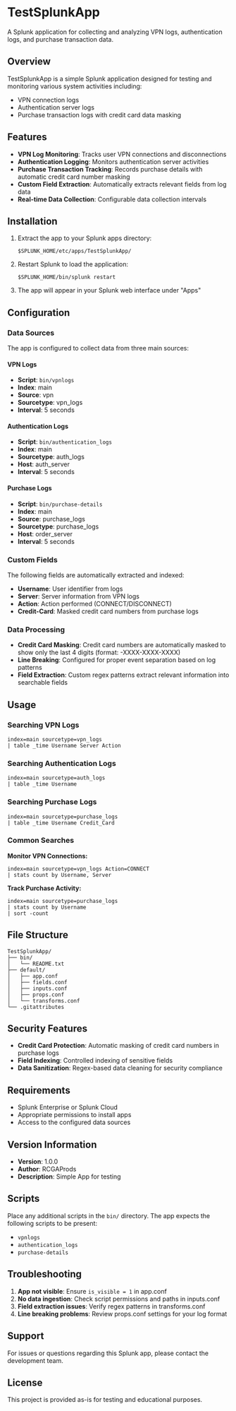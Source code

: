 # TestSplunkApp

A Splunk application for collecting and analyzing VPN logs, authentication logs, and purchase transaction data.

## Overview

TestSplunkApp is a simple Splunk application designed for testing and monitoring various system activities including:
- VPN connection logs
- Authentication server logs  
- Purchase transaction logs with credit card data masking

## Features

- **VPN Log Monitoring**: Tracks user VPN connections and disconnections
- **Authentication Logging**: Monitors authentication server activities
- **Purchase Transaction Tracking**: Records purchase details with automatic credit card number masking
- **Custom Field Extraction**: Automatically extracts relevant fields from log data
- **Real-time Data Collection**: Configurable data collection intervals

## Installation

1. Extract the app to your Splunk apps directory:
   ```
   $SPLUNK_HOME/etc/apps/TestSplunkApp/
   ```

2. Restart Splunk to load the application:
   ```
   $SPLUNK_HOME/bin/splunk restart
   ```

3. The app will appear in your Splunk web interface under "Apps"

## Configuration

### Data Sources

The app is configured to collect data from three main sources:

#### VPN Logs
- **Script**: `bin/vpnlogs`
- **Index**: main
- **Source**: vpn
- **Sourcetype**: vpn_logs
- **Interval**: 5 seconds

#### Authentication Logs
- **Script**: `bin/authentication_logs`
- **Index**: main
- **Sourcetype**: auth_logs
- **Host**: auth_server
- **Interval**: 5 seconds

#### Purchase Logs
- **Script**: `bin/purchase-details`
- **Index**: main
- **Source**: purchase_logs
- **Sourcetype**: purchase_logs
- **Host**: order_server
- **Interval**: 5 seconds

### Custom Fields

The following fields are automatically extracted and indexed:

- **Username**: User identifier from logs
- **Server**: Server information from VPN logs
- **Action**: Action performed (CONNECT/DISCONNECT)
- **Credit-Card**: Masked credit card numbers from purchase logs

### Data Processing

- **Credit Card Masking**: Credit card numbers are automatically masked to show only the last 4 digits (format: -XXXX-XXXX-XXXX)
- **Line Breaking**: Configured for proper event separation based on log patterns
- **Field Extraction**: Custom regex patterns extract relevant information into searchable fields

## Usage

### Searching VPN Logs
```spl
index=main sourcetype=vpn_logs
| table _time Username Server Action
```

### Searching Authentication Logs
```spl
index=main sourcetype=auth_logs
| table _time Username
```

### Searching Purchase Logs
```spl
index=main sourcetype=purchase_logs
| table _time Username Credit_Card
```

### Common Searches

**Monitor VPN Connections:**
```spl
index=main sourcetype=vpn_logs Action=CONNECT
| stats count by Username, Server
```

**Track Purchase Activity:**
```spl
index=main sourcetype=purchase_logs
| stats count by Username
| sort -count
```

## File Structure

```
TestSplunkApp/
├── bin/
│   └── README.txt
├── default/
│   ├── app.conf
│   ├── fields.conf
│   ├── inputs.conf
│   ├── props.conf
│   └── transforms.conf
└── .gitattributes
```

## Security Features

- **Credit Card Protection**: Automatic masking of credit card numbers in purchase logs
- **Field Indexing**: Controlled indexing of sensitive fields
- **Data Sanitization**: Regex-based data cleaning for security compliance

## Requirements

- Splunk Enterprise or Splunk Cloud
- Appropriate permissions to install apps
- Access to the configured data sources

## Version Information

- **Version**: 1.0.0
- **Author**: RCGAProds
- **Description**: Simple App for testing

## Scripts

Place any additional scripts in the `bin/` directory. The app expects the following scripts to be present:
- `vpnlogs`
- `authentication_logs`
- `purchase-details`

## Troubleshooting

1. **App not visible**: Ensure `is_visible = 1` in app.conf
2. **No data ingestion**: Check script permissions and paths in inputs.conf
3. **Field extraction issues**: Verify regex patterns in transforms.conf
4. **Line breaking problems**: Review props.conf settings for your log format

## Support

For issues or questions regarding this Splunk app, please contact the development team.

## License

This project is provided as-is for testing and educational purposes.
